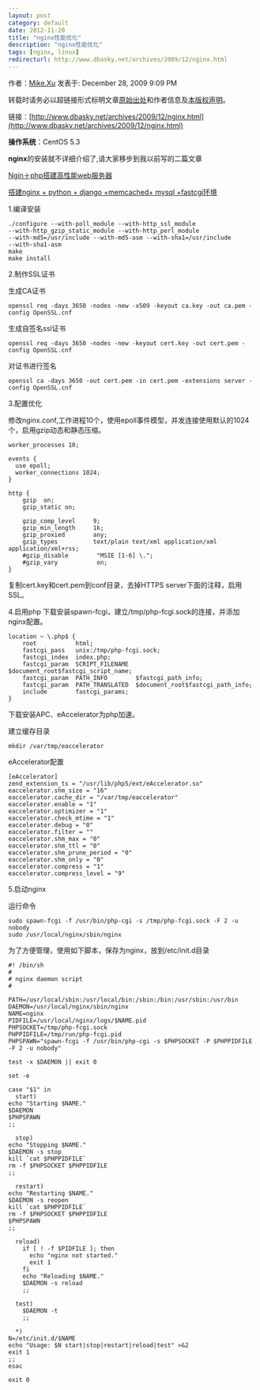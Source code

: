 ```yaml
---
layout: post
category: default
date: 2012-11-20
title: "nginx性能优化"
description: "nginx性能优化"
tags: [nginx, linux]
redirecturl: http://www.dbasky.net/archives/2009/12/nginx.html
---
```



作者：[Mike.Xu](http://www.dbasky.net) 发表于: December 28, 2009 9:09 PM

[](http://creativecommons.org/licenses/by/2.5/cn/)转载时请务必以超链接形式标明文章[原始出处](http://www.dbasky.net/archives/2009/12/nginx.html)和作者信息及[本版权声明](http://www.dbasky.net/archives/2009/12/nginx.html)。

链接：[http://www.dbasky.net/archives/2009/12/nginx.html](http://www.dbasky.net/archives/2009/12/nginx.html)

**操作系统**：CentOS 5.3

**nginx**的安装就不详细介绍了,请大家移步到我以前写的二篇文章

[Ngin＋php搭建高性能web服务器](http://www.dbasky.net/archives/2009/03/nginphp-web.html)

[搭建nginx + python + django +memcached+ mysql +fastcgi环境](http://www.dbasky.net/archives/2009/08/nginx-python-django-memcached-mysql-fastcgi.html)

1.编译安装

    ./configure --with-poll_module --with-http_ssl_module
    --with-http_gzip_static_module --with-http_perl_module
    --with-md5=/usr/include --with-md5-asm --with-sha1=/usr/include
    --with-sha1-asm
    make
    make install

2.制作SSL证书

生成CA证书

    openssl req -days 3650 -nodes -new -x509 -keyout ca.key -out ca.pem -config OpenSSL.cnf

生成自签名ssl证书

    openssl req -days 3650 -nodes -new -keyout cert.key -out cert.pem -config OpenSSL.cnf

对证书进行签名

    openssl ca -days 3650 -out cert.pem -in cert.pem -extensions server -config OpenSSL.cnf

3.配置优化

修改nginx.conf,工作进程10个，使用epoll事件模型，并发连接使用默认的1024个，启用gzip动态和静态压缩。

    worker_processes 10;

    events {
      use epoll;
      worker_connections 1024;
    }

    http {
        gzip  on;
        gzip_static on;
     
        gzip_comp_level     9;
        gzip_min_length     1k;
        gzip_proxied        any;
        gzip_types          text/plain text/xml application/xml application/xml+rss;
        #gzip_disable        "MSIE [1-6] \.";
        #gzip_vary           on;
    }

复制cert.key和cert.pem到conf目录，去掉HTTPS server下面的注释，启用SSL。

4.启用php
下载安装spawn-fcgi，建立/tmp/php-fcgi.sock的连接，并添加nginx配置。

    location ~ \.php$ {
        root           html;
        fastcgi_pass   unix:/tmp/php-fcgi.sock;
        fastcgi_index  index.php;
        fastcgi_param  SCRIPT_FILENAME  $document_root$fastcgi_script_name;
        fastcgi_param  PATH_INFO        $fastcgi_path_info;
        fastcgi_param  PATH_TRANSLATED  $document_root$fastcgi_path_info;
        include        fastcgi_params;
    }

下载安装APC、eAccelerator为php加速。

建立缓存目录

    mkdir /var/tmp/eaccelerator

eAccelerator配置

    [eAccelerator]
    zend_extension_ts = "/usr/lib/php5/ext/eAccelerator.so"
    eaccelerator.shm_size = "16"
    eaccelerator.cache_dir = "/var/tmp/eaccelerator"
    eaccelerator.enable = "1"
    eaccelerator.optimizer = "1"
    eaccelerator.check_mtime = "1"
    eaccelerator.debug = "0"
    eaccelerator.filter = ""
    eaccelerator.shm_max = "0"
    eaccelerator.shm_ttl = "0"
    eaccelerator.shm_prune_period = "0"
    eaccelerator.shm_only = "0"
    eaccelerator.compress = "1"
    eaccelerator.compress_level = "9"

5.启动nginx

运行命令

    sudo spawn-fcgi -f /usr/bin/php-cgi -s /tmp/php-fcgi.sock -F 2 -u nobody
    sudo /usr/local/nginx/sbin/nginx

为了方便管理，使用如下脚本，保存为nginx，放到/etc/init.d目录

    #! /bin/sh
    #
    # nginx daemon script
    #

    PATH=/usr/local/sbin:/usr/local/bin:/sbin:/bin:/usr/sbin:/usr/bin
    DAEMON=/usr/local/nginx/sbin/nginx
    NAME=nginx
    PIDFILE=/usr/local/nginx/logs/$NAME.pid
    PHPSOCKET=/tmp/php-fcgi.sock
    PHPPIDFILE=/tmp/run/php-fcgi.pid
    PHPSPAWN="spawn-fcgi -f /usr/bin/php-cgi -s $PHPSOCKET -P $PHPPIDFILE -F 2 -u nobody"

    test -x $DAEMON || exit 0

    set -e

    case "$1" in
      start)
    echo "Starting $NAME."
    $DAEMON
    $PHPSPAWN
    ;;

      stop)
    echo "Stopping $NAME."
    $DAEMON -s stop
    kill `cat $PHPPIDFILE`
    rm -f $PHPSOCKET $PHPPIDFILE
    ;;

      restart)
    echo "Restarting $NAME."
    $DAEMON -s reopen
    kill `cat $PHPPIDFILE`
    rm -f $PHPSOCKET $PHPPIDFILE
    $PHPSPAWN
    ;;

      reload)
        if [ ! -f $PIDFILE ]; then
          echo "nginx not started."
          exit 1
        fi
        echo "Reloading $NAME."
        $DAEMON -s reload
        ;;

      test)
        $DAEMON -t
        ;;

      *)
    N=/etc/init.d/$NAME
    echo "Usage: $N start|stop|restart|reload|test" >&2
    exit 1
    ;;
    esac

    exit 0 
